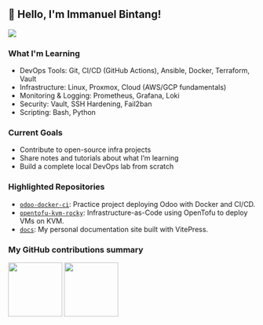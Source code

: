 ## 👋 Hello, I'm Immanuel Bintang!

![](https://komarev.com/ghpvc/?username=immanuelbint&color=blue)

### What I'm Learning
- DevOps Tools: Git, CI/CD (GitHub Actions), Ansible, Docker, Terraform, Vault
- Infrastructure: Linux, Proxmox, Cloud (AWS/GCP fundamentals)
- Monitoring & Logging: Prometheus, Grafana, Loki
- Security: Vault, SSH Hardening, Fail2ban
- Scripting: Bash, Python

### Current Goals
- Contribute to open-source infra projects
- Share notes and tutorials about what I’m learning
- Build a complete local DevOps lab from scratch

### Highlighted Repositories
- [`odoo-docker-ci`](https://github.com/immanuelbint/odoo-docker-ci): Practice project deploying Odoo with Docker and CI/CD.
- [`opentofu-kvm-rocky`](https://github.com/immanuelbint/opentofu-kvm-rocky): Infrastructure-as-Code using OpenTofu to deploy VMs on KVM.
- [`docs`](https://github.com/immanuelbint/immanuelbint.github.io): My personal documentation site built with VitePress.

### My GitHub contributions summary

<p float="center">
<img height="110em" src="https://github-readme-stats.vercel.app/api?username=immanuelbint&show_icons=true&theme=radical&layout=compact"/>
<img height="110em" src="https://github-readme-stats.vercel.app/api/top-langs/?username=immanuelbint&layout=compact&theme=radical&custom_title=Languange" />
</p>


